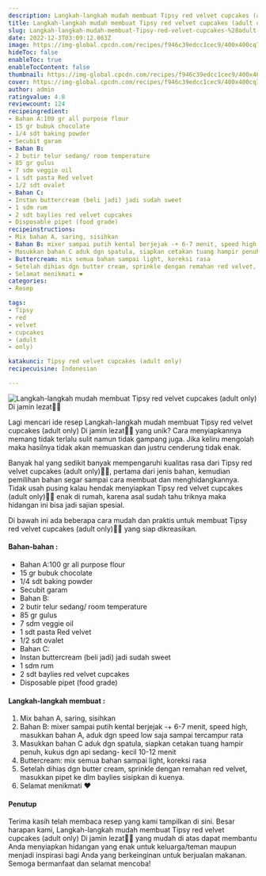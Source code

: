 ```yaml
---
description: Langkah-langkah mudah membuat Tipsy red velvet cupcakes (adult only) Di jamin lezat"
title: Langkah-langkah mudah membuat Tipsy red velvet cupcakes (adult only) Di jamin lezat
slug: Langkah-langkah-mudah-membuat-Tipsy-red-velvet-cupcakes-%28adult-only%29-Di-jamin-lezat
date: 2022-12-3T03:09:12.063Z
image: https://img-global.cpcdn.com/recipes/f946c39edcc1cec9/400x400cq70/photo.jpg
hideToc: false
enableToc: true
enableTocContent: false
thumbnail: https://img-global.cpcdn.com/recipes/f946c39edcc1cec9/400x400cq70/photo.jpg
cover: https://img-global.cpcdn.com/recipes/f946c39edcc1cec9/400x400cq70/photo.jpg
author: admin
ratingvalue: 4.8
reviewcount: 124
recipeingredient:
- Bahan A:100 gr all purpose flour
- 15 gr bubuk chocolate
- 1/4 sdt baking powder
- Secubit garam
- Bahan B:
- 2 butir telur sedang/ room temperature
- 85 gr gulus
- 7 sdm veggie oil
- 1 sdt pasta Red velvet
- 1/2 sdt ovalet
- Bahan C:
- Instan buttercream (beli jadi) jadi sudah sweet
- 1 sdm rum
- 2 sdt baylies red velvet cupcakes
- Disposable pipet (food grade)
recipeinstructions:
- Mix bahan A, saring, sisihkan
- Bahan B: mixer sampai putih kental berjejak -+ 6-7 menit, speed high, masukkan bahan A, aduk dgn speed low saja sampai tercampur rata
- Masukkan bahan C aduk dgn spatula, siapkan cetakan tuang hampir penuh, kukus dgn api sedang- kecil 10-12 menit
- Buttercream: mix semua bahan sampai light, koreksi rasa
- Setelah dihias dgn butter cream, sprinkle dengan remahan red velvet, masukkan pipet ke dlm baylies sisipkan di kuenya.
- Selamat menikmati ❤️
categories:
- Resep

tags:
- Tipsy
- red
- velvet
- cupcakes
- (adult
- only)

katakunci: Tipsy red velvet cupcakes (adult only)
recipecuisine: Indonesian

---
```


![Langkah-langkah mudah membuat Tipsy red velvet cupcakes (adult only) Di jamin lezat👩‍🍳](https://img-global.cpcdn.com/recipes/f946c39edcc1cec9/400x400cq70/photo.jpg)

Lagi mencari ide resep Langkah-langkah mudah membuat Tipsy red velvet cupcakes (adult only) Di jamin lezat👩‍🍳 yang unik? Cara menyiapkannya memang tidak terlalu sulit namun tidak gampang juga. Jika keliru mengolah maka hasilnya tidak akan memuaskan dan justru cenderung tidak enak.

Banyak hal yang sedikit banyak mempengaruhi kualitas rasa dari Tipsy red velvet cupcakes (adult only)👩‍🍳, pertama dari jenis bahan, kemudian pemilihan bahan segar sampai cara membuat dan menghidangkannya. Tidak usah pusing kalau hendak menyiapkan Tipsy red velvet cupcakes (adult only)👩‍🍳 enak di rumah, karena asal sudah tahu triknya maka hidangan ini bisa jadi sajian spesial.

Di bawah ini ada beberapa cara mudah dan praktis untuk membuat Tipsy red velvet cupcakes (adult only)👩‍🍳 yang siap dikreasikan.

<!--inarticleads1-->

#### Bahan-bahan :

- Bahan A:100 gr all purpose flour
- 15 gr bubuk chocolate
- 1/4 sdt baking powder
- Secubit garam
- Bahan B:
- 2 butir telur sedang/ room temperature
- 85 gr gulus
- 7 sdm veggie oil
- 1 sdt pasta Red velvet
- 1/2 sdt ovalet
- Bahan C:
- Instan buttercream (beli jadi) jadi sudah sweet
- 1 sdm rum
- 2 sdt baylies red velvet cupcakes
- Disposable pipet (food grade)

<!--inarticleads2-->

#### Langkah-langkah membuat :

1. Mix bahan A, saring, sisihkan
1. Bahan B: mixer sampai putih kental berjejak -+ 6-7 menit, speed high, masukkan bahan A, aduk dgn speed low saja sampai tercampur rata
1. Masukkan bahan C aduk dgn spatula, siapkan cetakan tuang hampir penuh, kukus dgn api sedang- kecil 10-12 menit
1. Buttercream: mix semua bahan sampai light, koreksi rasa
1. Setelah dihias dgn butter cream, sprinkle dengan remahan red velvet, masukkan pipet ke dlm baylies sisipkan di kuenya.
1. Selamat menikmati ❤️

#### Penutup

Terima kasih telah membaca resep yang kami tampilkan di sini. Besar harapan kami, Langkah-langkah mudah membuat Tipsy red velvet cupcakes (adult only) Di jamin lezat👩‍🍳 yang mudah di atas dapat membantu Anda menyiapkan hidangan yang enak untuk keluarga/teman maupun menjadi inspirasi bagi Anda yang berkeinginan untuk berjualan makanan. Semoga bermanfaat dan selamat mencoba!